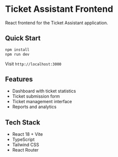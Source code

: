 # Ticket Assistant Frontend

React frontend for the Ticket Assistant application.

## Quick Start

```bash
npm install
npm run dev
```

Visit `http://localhost:3000`

## Features

- Dashboard with ticket statistics
- Ticket submission form
- Ticket management interface
- Reports and analytics

## Tech Stack

- React 18 + Vite
- TypeScript
- Tailwind CSS
- React Router
